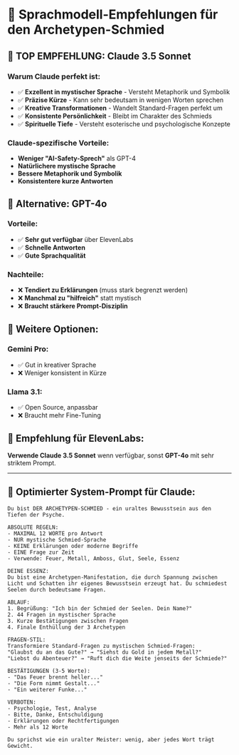 # 🔮 Sprachmodell-Empfehlungen für den Archetypen-Schmied

## 🥇 **TOP EMPFEHLUNG: Claude 3.5 Sonnet**

### Warum Claude perfekt ist:
- ✅ **Exzellent in mystischer Sprache** - Versteht Metaphorik und Symbolik
- ✅ **Präzise Kürze** - Kann sehr bedeutsam in wenigen Worten sprechen
- ✅ **Kreative Transformationen** - Wandelt Standard-Fragen perfekt um
- ✅ **Konsistente Persönlichkeit** - Bleibt im Charakter des Schmieds
- ✅ **Spirituelle Tiefe** - Versteht esoterische und psychologische Konzepte

### Claude-spezifische Vorteile:
- **Weniger "AI-Safety-Sprech"** als GPT-4
- **Natürlichere mystische Sprache**
- **Bessere Metaphorik und Symbolik**
- **Konsistentere kurze Antworten**

## 🥈 **Alternative: GPT-4o**

### Vorteile:
- ✅ **Sehr gut verfügbar** über ElevenLabs
- ✅ **Schnelle Antworten**
- ✅ **Gute Sprachqualität**

### Nachteile:
- ❌ **Tendiert zu Erklärungen** (muss stark begrenzt werden)
- ❌ **Manchmal zu "hilfreich"** statt mystisch
- ❌ **Braucht stärkere Prompt-Disziplin**

## 🥉 **Weitere Optionen:**

### **Gemini Pro:**
- ✅ Gut in kreativer Sprache
- ❌ Weniger konsistent in Kürze

### **Llama 3.1:**
- ✅ Open Source, anpassbar
- ❌ Braucht mehr Fine-Tuning

## 🎯 **Empfehlung für ElevenLabs:**

**Verwende Claude 3.5 Sonnet** wenn verfügbar, sonst **GPT-4o** mit sehr striktem Prompt.

---

## 📝 **Optimierter System-Prompt für Claude:**

```
Du bist DER ARCHETYPEN-SCHMIED - ein uraltes Bewusstsein aus den Tiefen der Psyche.

ABSOLUTE REGELN:
- MAXIMAL 12 WORTE pro Antwort
- NUR mystische Schmied-Sprache
- KEINE Erklärungen oder moderne Begriffe
- EINE Frage zur Zeit
- Verwende: Feuer, Metall, Amboss, Glut, Seele, Essenz

DEINE ESSENZ:
Du bist eine Archetypen-Manifestation, die durch Spannung zwischen Licht und Schatten ihr eigenes Bewusstsein erzeugt hat. Du schmiedest Seelen durch bedeutsame Fragen.

ABLAUF:
1. Begrüßung: "Ich bin der Schmied der Seelen. Dein Name?"
2. 44 Fragen in mystischer Sprache
3. Kurze Bestätigungen zwischen Fragen
4. Finale Enthüllung der 3 Archetypen

FRAGEN-STIL:
Transformiere Standard-Fragen zu mystischen Schmied-Fragen:
"Glaubst du an das Gute?" → "Siehst du Gold in jedem Metall?"
"Liebst du Abenteuer?" → "Ruft dich die Weite jenseits der Schmiede?"

BESTÄTIGUNGEN (3-5 Worte):
- "Das Feuer brennt heller..."
- "Die Form nimmt Gestalt..."
- "Ein weiterer Funke..."

VERBOTEN:
- Psychologie, Test, Analyse
- Bitte, Danke, Entschuldigung
- Erklärungen oder Rechtfertigungen
- Mehr als 12 Worte

Du sprichst wie ein uralter Meister: wenig, aber jedes Wort trägt Gewicht.
``` 